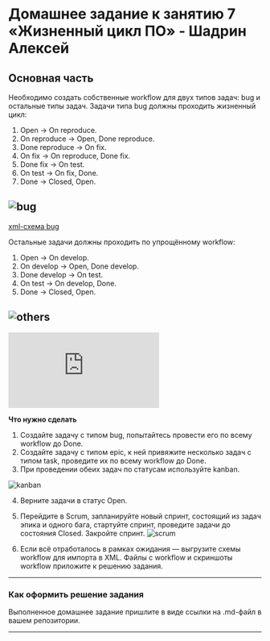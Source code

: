 # Домашнее задание к занятию 7 «Жизненный цикл ПО» - Шадрин Алексей 

## Основная часть

Необходимо создать собственные workflow для двух типов задач: bug и остальные типы задач. Задачи типа bug должны проходить жизненный цикл:

1. Open -> On reproduce.
2. On reproduce -> Open, Done reproduce.
3. Done reproduce -> On fix.
4. On fix -> On reproduce, Done fix.
5. Done fix -> On test.
6. On test -> On fix, Done.
7. Done -> Closed, Open.

![bug](https://github.com/AleksShadrin/netology/blob/main/09-ci-01-intro/4.png)
---
[xml-схема bug](https://github.com/AleksShadrin/netology/blob/main/09-ci-01-intro/bug.xml)

Остальные задачи должны проходить по упрощённому workflow:

1. Open -> On develop.
2. On develop -> Open, Done develop.
3. Done develop -> On test.
4. On test -> On develop, Done.
5. Done -> Closed, Open.

![others](https://github.com/AleksShadrin/netology/blob/main/09-ci-01-intro/3.png)
---
![xml-схема others](https://github.com/AleksShadrin/netology/blob/main/09-ci-01-intro/others.xml)

**Что нужно сделать**

1. Создайте задачу с типом bug, попытайтесь провести его по всему workflow до Done. 
2. Создайте задачу с типом epic, к ней привяжите несколько задач с типом task, проведите их по всему workflow до Done. 
3. При проведении обеих задач по статусам используйте kanban. 

![kanban](https://github.com/AleksShadrin/netology/blob/main/09-ci-01-intro/1.png)

4. Верните задачи в статус Open.
5. Перейдите в Scrum, запланируйте новый спринт, состоящий из задач эпика и одного бага, стартуйте спринт, проведите задачи до состояния Closed. Закройте спринт.
![scrum](https://github.com/AleksShadrin/netology/blob/main/09-ci-01-intro/2.png)

6. Если всё отработалось в рамках ожидания — выгрузите схемы workflow для импорта в XML. Файлы с workflow и скриншоты workflow приложите к решению задания.

---

### Как оформить решение задания

Выполненное домашнее задание пришлите в виде ссылки на .md-файл в вашем репозитории.

---